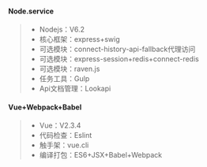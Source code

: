 
#### Node.service

> * Nodejs：V6.2
> * 核心框架：express+swig
> * 可选模块：connect-history-api-fallback代理访问
> * 可选模块：express-session+redis+connect-redis
> * 可选模块：raven.js
> * 任务工具：Gulp
> * Api文档管理：Lookapi

#### Vue+Webpack+Babel

> * Vue：V2.3.4
> * 代码检查：Eslint
> * 触手架：vue.cli
> * 编译打包：ES6+JSX+Babel+Webpack
